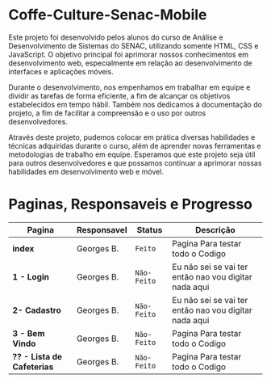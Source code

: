 # Coffe-Culture-Senac-Mobile
Este projeto foi desenvolvido pelos alunos do curso de Análise e Desenvolvimento de Sistemas do SENAC, utilizando somente HTML, CSS e JavaScript. O objetivo principal foi aprimorar nossos conhecimentos em desenvolvimento web, especialmente em relação ao desenvolvimento de interfaces e aplicações móveis.

Durante o desenvolvimento, nos empenhamos em trabalhar em equipe e dividir as tarefas de forma eficiente, a fim de alcançar os objetivos estabelecidos em tempo hábil. Também nos dedicamos à documentação do projeto, a fim de facilitar a compreensão e o uso por outros desenvolvedores.

Através deste projeto, pudemos colocar em prática diversas habilidades e técnicas adquiridas durante o curso, além de aprender novas ferramentas e metodologias de trabalho em equipe. Esperamos que este projeto seja útil para outros desenvolvedores e que possamos continuar a aprimorar nossas habilidades em desenvolvimento web e móvel.

# Paginas, Responsaveis e Progresso

|Pagina | Responsavel | Status| Descrição|
---| ---| ---| ---|
|**index**|Georges B.|`Feito`|Pagina Para testar todo o Codigo|
|**1 - Login**|Georges B.|`Não-Feito`|Eu não sei se vai ter então nao vou digitar nada aqui|
|**2- Cadastro**|Georges B.|`Não-Feito`|Eu não sei se vai ter então nao vou digitar nada aqui|
|**3 - Bem Vindo**|Georges B.|`Não-Feito`|Pagina Para testar todo o Codigo|
|**?? - Lista de Cafeterias**|Georges B.|`Não-Feito`|Pagina Para testar todo o Codigo|